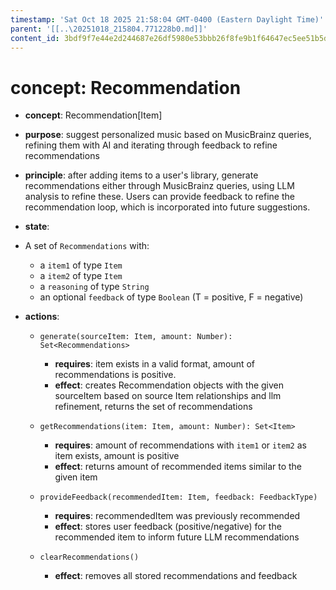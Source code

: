 ```yaml
---
timestamp: 'Sat Oct 18 2025 21:58:04 GMT-0400 (Eastern Daylight Time)'
parent: '[[..\20251018_215804.771228b0.md]]'
content_id: 3bdf9f7e44e2d244687e26df5980e53bbb26f8fe9b1f64647ec5ee51b5dcb659
---
```


# concept: Recommendation

* **concept**: Recommendation\[Item]

* **purpose**: suggest personalized music based on MusicBrainz queries, refining them with AI and iterating through feedback to refine recommendations

* **principle**: after adding items to a user's library, generate recommendations either through MusicBrainz queries, using LLM analysis to refine these. Users can provide feedback to refine the recommendation loop, which is incorporated into future suggestions.

* **state**:

* A set of `Recommendations` with:
  * a `item1` of type `Item`
  * a `item2` of type `Item`
  * a `reasoning` of type `String`
  * an optional `feedback` of type `Boolean` (T = positive, F = negative)

* **actions**:
  * `generate(sourceItem: Item, amount: Number): Set<Recommendations>`
    * **requires**: item exists in a valid format, amount of recommendations is positive.
    * **effect**: creates Recommendation objects with the given sourceItem based on source Item relationships and llm refinement, returns the set of recommendations

  * `getRecommendations(item: Item, amount: Number): Set<Item>`
    * **requires**: amount of recommendations with `item1` or `item2` as item exists, amount is positive
    * **effect**: returns amount of recommended items similar to the given item

  * `provideFeedback(recommendedItem: Item, feedback: FeedbackType)`
    * **requires**: recommendedItem was previously recommended
    * **effect**: stores user feedback (positive/negative) for the recommended item to inform future LLM recommendations

  * `clearRecommendations()`
    * **effect**: removes all stored recommendations and feedback
